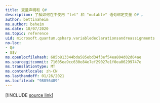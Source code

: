 ```yaml
---
title: 变量声明和 Q#
description: 了解如何在中使用 "let" 和 "mutable" 语句绑定变量 Q# 。
author: bettinaheim
ms.author: beheim
ms.date: 10/07/2020
ms.topic: reference
uid: microsoft.quantum.qsharp.variabledeclarationsandreassignments
no-loc:
- Q#
- $$v
ms.openlocfilehash: 685b813344bda585ebd34f3ef54ea804d02d04ae
ms.sourcegitcommit: 71605ea9cc630e84e7ef29027e1f0ea06299747e
ms.translationtype: MT
ms.contentlocale: zh-CN
ms.lasthandoff: 01/26/2021
ms.locfileid: "98856489"
---
```

<!---
# Variable declarations and reassignments in Q#
-->

[!INCLUDE [source link](~/includes/qsharp-language/Specifications/Language/2_Statements/VariableDeclarationsAndReassignments.md)]

